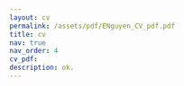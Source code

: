 ```yaml
---
layout: cv
permalink: /assets/pdf/ENguyen_CV_pdf.pdf
title: cv
nav: true
nav_order: 4
cv_pdf: 
description: ok.
---
```

